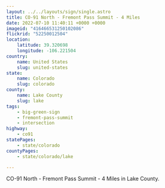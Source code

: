 ```yaml
---
layout: ../../layouts/sign/single.astro
title: CO-91 North - Fremont Pass Summit - 4 Miles
date: 2022-07-10 11:40:11 +0000 +0000
imageid: "416466531250102086"
flickrid: "52250012504"
location:
    latitude: 39.320698
    longitude: -106.221504
country:
    name: United States
    slug: united-states
state:
    name: Colorado
    slug: colorado
county:
    name: Lake County
    slug: lake
tags:
    - big-green-sign
    - fremont-pass-summit
    - intersection
highway:
    - co91
statePages:
    - state/colorado
countyPages:
    - state/colorado/lake

---
```

CO-91 North - Fremont Pass Summit - 4 Miles in Lake County.